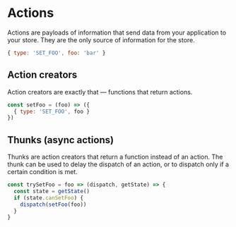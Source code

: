 # Actions

Actions are payloads of information that send data from your application to your store.
They are the only source of information for the store.

```js
{ type: 'SET_FOO', foo: 'bar' }
```

## Action creators

Action creators are exactly that — functions that return actions.

```js
const setFoo = (foo) => ({
  { type: 'SET_FOO', foo }
})
```

## Thunks (async actions)

Thunks are action creators that return a function instead of an action.
The thunk can be used to delay the dispatch of an action, or to dispatch only if a certain condition is met.

```js
const trySetFoo = foo => (dispatch, getState) => {
  const state = getState()
  if (state.canSetFoo) {
    dispatch(setFoo(foo))
  }
}
```
